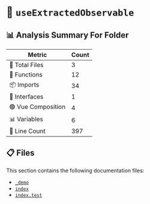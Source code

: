 # 📁 `useExtractedObservable`

## 📊 Analysis Summary For Folder

| Metric | Count |
|--------|-------|
| 📁 Total Files | 3 |
| 🔧 Functions | 12 |
| 📦 Imports | 34 |
| 📐 Interfaces | 1 |
| 🟢 Vue Composition | 4 |
| 📊 Variables | 6 |
| 🔢 Line Count | 397 |


## 📋 Files

This section contains the following documentation files:

- [`_demo`](./_demo.md)
- [`index`](./index.md)
- [`index.test`](./index.test.md)